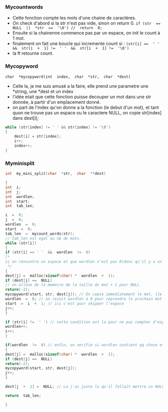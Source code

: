 ### Mycountwords
- Cette fonction compte les mots d'une chaine de caractères.
- On check d'abord si la str n'est pas vide, sinon on return 0.
` if (str  ==  NULL  ||  *str  ==  '\0') // 
	return  0; `
- Ensuite si la chainenne commence pas par un espace, on init le count à 1 mot.
- finalement on fait une boucle qui incremente count si :
`(str[i] ==  ' '  &&  str[i  +  1] !=  ' '  &&  str[i  +  1] !=  '\0')`
- la ft retourne count.

### Mycopyword
`char  *mycopyword(int  index,  char  *str,  char  *dest)`

- Celle la, je me suis amusé a la faire, elle prend une parametre une *string, une *dest et un index
- l'idée etait que cette fonction puisse decouper un mot dans une str donnée, à partir d'un emplacement donné.
- on part de l'index qu'on donne a la fonction (le debut d'un mot), et tant quon ne trouve pas un espace ou le caractere NULL, on copie str[index] dans dest[i];
```c
while (str[index] != ' ' && str[index] != '\0')
{
    dest[i] = str[index];
    i++;
    index++;
}
```
### Myminisplit
```c
int  my_mini_split(char  *str,  char  **dest)

{
int  i;
int  j;
int  wordlen;
int  start;
int  tab_len;

i  =  0;
j  =  0;
wordlen  =  0;
start  =  0;
tab_len  =  mycount_words(str);
// tab_len est egal au nb de mots.
while (str[i])
{
if (str[i] == ' '  &&  wordlen  !=  0)
/* 
si on rencontre un espace et que wordlen n'est pas 0(donc qu'il y a un mot a copier)
 */
{
dest[j] =  malloc(sizeof(char) *  wordlen  +  1);
if (dest[j] ==  NULL)
// on alloue de la memoire de la taille du mot + 1 pour NULL
return(-2);
mycopyword(start, str, dest[j]); // On copie immediatement le mot, (le NULL de fin est dans la ft copyword)
wordlen  =  0; // on reinit wordlen à 0 pour reprendre le prochain mot a 0;
start  =  i  +  1; // ici c'est pour skipper l'espace 
j++;
}

if (str[i] !=  ' ') // cette condition est la pour ne pas compter d'espace dans la taille du mot.
wordlen++;
i++;
}

if(wordlen  !=  0) // enfin, on verifie si wordlen contient qq chose et si oui, on alloue un new tab et on copie le dernier mot
{
dest[j] =  malloc(sizeof(char) *  wordlen  +  1);
if (dest[j] ==  NULL)
return(-2);
mycopyword(start, str, dest[j]);
j++;
}

dest[j  +  1] =  NULL; // La j'ai juste lu qu'il fallait mettre un NULL a la fin d'une chaine de tab.

return  tab_len;

}
```

